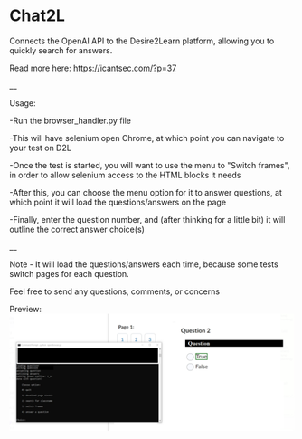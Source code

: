 # Chat2L
Connects the OpenAI API to the Desire2Learn platform, allowing you to quickly search for answers.

Read more here: https://icantsec.com/?p=37

__

Usage:

-Run the browser_handler.py file

-This will have selenium open Chrome, at which point you can navigate to your test on D2L

-Once the test is started, you will want to use the menu to "Switch frames", in order to allow selenium access to the HTML blocks it needs

-After this, you can choose the menu option for it to answer questions, at which point it will load the questions/answers on the page

-Finally, enter the question number, and (after thinking for a little bit) it will outline the correct answer choice(s)

__

Note - It will load the questions/answers each time, because some tests switch pages for each question.


Feel free to send any questions, comments, or concerns

Preview:
![preview](./preview.png)
